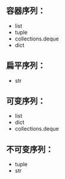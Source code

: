 ## 容器序列：
- list 
- tuple
- collections.deque
- dict
## 扁平序列：
- str
## 可变序列：
- list
- dict 
- collections.deque
## 不可变序列：
- tuple
- str